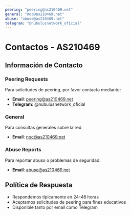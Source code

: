 ```yaml
---
peering: "peering@as210469.net"
general: "noc@as210469.net"
abuse: "abuse@as210469.net"
telegram: "@nubulusnetwork_oficial"
---
```


# Contactos - AS210469

## Información de Contacto

### Peering Requests
Para solicitudes de peering, por favor contacta mediante:
- **Email**: peering@as210469.net
- **Telegram**: @nubulusnetwork_oficial

### General
Para consultas generales sobre la red:
- **Email**: noc@as210469.net

### Abuse Reports
Para reportar abuso o problemas de seguridad:
- **Email**: abuse@as210469.net

## Política de Respuesta

- Respondemos típicamente en 24-48 horas
- Aceptamos solicitudes de peering para fines educativos
- Disponible tanto por email como Telegram
